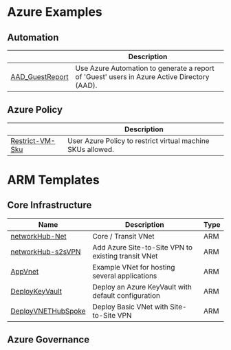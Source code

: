 # Azure Examples



## Automation
||Description|
| --- | --- |
| [AAD_GuestReport] | Use Azure Automation to generate a report of 'Guest' users in Azure Active Directory (AAD).

## Azure Policy
||Description|
| --- | --- | 
| [Restrict-VM-Sku] | User Azure Policy to restrict virtual machine SKUs allowed. 

# ARM Templates

## Core Infrastructure 
|Name|Description|Type|
| --- | --- | --- |
| [networkHub-Net] | Core / Transit VNet | ARM
| [networkHub-s2sVPN] | Add Azure Site-to-Site VPN to existing transit VNet | ARM
| [AppVnet] | Example VNet for hosting several applications | ARM
| [DeployKeyVault] | Deploy an Azure KeyVault with default configuration | ARM
| [DeployVNETHubSpoke] | Deploy Basic VNet with Site-to-Site VPN | ARM

## Azure Governance



[AAD_GuestReport]:/Automation/aad-guest-report

[Restrict-VM-Sku]:/Policy/restrict-vm-sku

[networkHub-Net]:/Templates/001-networkHub-Net
[networkHub-s2sVPN]:/Templates/002-networkHub-s2sVPN
[AppVnet]:/Templates/003-App-Vnet
[DeployKeyVault]:/Templates/KeyVault
[DeployVNETHubSpoke]:/Templates/VPN-hubSpoke

